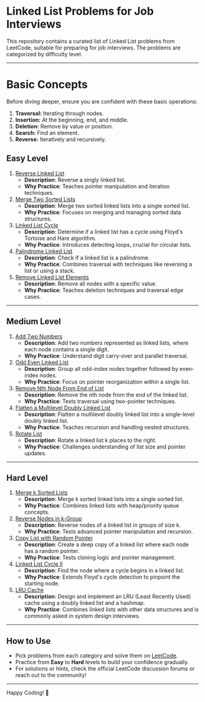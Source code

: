 # Linked List Problems for Job Interviews

This repository contains a curated list of Linked List problems from LeetCode, suitable for preparing for job interviews. The problems are categorized by difficulty level.

---

# Basic Concepts
Before diving deeper, ensure you are confident with these basic operations:

1. **Traversal:** Iterating through nodes.  
2. **Insertion:** At the beginning, end, and middle.  
3. **Deletion:** Remove by value or position.  
4. **Search:** Find an element.  
5. **Reverse:** Iteratively and recursively.  

## Easy Level
1. [Reverse Linked List](https://leetcode.com/problems/reverse-linked-list/)
    - **Description**: Reverse a singly linked list.
    - **Why Practice**: Teaches pointer manipulation and iteration techniques.
2. [Merge Two Sorted Lists](https://leetcode.com/problems/merge-two-sorted-lists/)
    - **Description**: Merge two sorted linked lists into a single sorted list.
    - **Why Practice**: Focuses on merging and managing sorted data structures.
3. [Linked List Cycle](https://leetcode.com/problems/linked-list-cycle/)
    - **Description**: Determine if a linked list has a cycle using Floyd's Tortoise and Hare algorithm.
    - **Why Practice**: Introduces detecting loops, crucial for circular lists.
4. [Palindrome Linked List](https://leetcode.com/problems/palindrome-linked-list/)
    - **Description**: Check if a linked list is a palindrome.
    - **Why Practice**: Combines traversal with techniques like reversing a list or using a stack.
5. [Remove Linked List Elements](https://leetcode.com/problems/remove-linked-list-elements/)
    - **Description**: Remove all nodes with a specific value.
    - **Why Practice**: Teaches deletion techniques and traversal edge cases.

---

## Medium Level
1. [Add Two Numbers](https://leetcode.com/problems/add-two-numbers/)
    - **Description**: Add two numbers represented as linked lists, where each node contains a single digit.
    - **Why Practice**: Understand digit carry-over and parallel traversal.
2. [Odd Even Linked List](https://leetcode.com/problems/odd-even-linked-list/)
    - **Description**: Group all odd-index nodes together followed by even-index nodes.
    - **Why Practice**: Focus on pointer reorganization within a single list.
3. [Remove Nth Node From End of List](https://leetcode.com/problems/remove-nth-node-from-end-of-list/)
    - **Description**: Remove the nth node from the end of the linked list.
    - **Why Practice**: Tests traversal using two-pointer techniques.
4. [Flatten a Multilevel Doubly Linked List](https://leetcode.com/problems/flatten-a-multilevel-doubly-linked-list/)
    - **Description**: Flatten a multilevel doubly linked list into a single-level doubly linked list.
    - **Why Practice**: Teaches recursion and handling nested structures.
5. [Rotate List](https://leetcode.com/problems/rotate-list/)
    - **Description**: Rotate a linked list k places to the right.
    - **Why Practice**: Challenges understanding of list size and pointer updates.

---

## Hard Level
1. [Merge k Sorted Lists](https://leetcode.com/problems/merge-k-sorted-lists/)
    - **Description**: Merge k sorted linked lists into a single sorted list.
    - **Why Practice**: Combines linked lists with heap/priority queue concepts.
2. [Reverse Nodes in k-Group](https://leetcode.com/problems/reverse-nodes-in-k-group/)
    - **Description**: Reverse nodes of a linked list in groups of size k.
    - **Why Practice**: Tests advanced pointer manipulation and recursion.
3. [Copy List with Random Pointer](https://leetcode.com/problems/copy-list-with-random-pointer/)
    - **Description**: Create a deep copy of a linked list where each node has a random pointer.
    - **Why Practice**: Tests cloning logic and pointer management.
4. [Linked List Cycle II](https://leetcode.com/problems/linked-list-cycle-ii/)
    - **Description**: Find the node where a cycle begins in a linked list.
    - **Why Practice**: Extends Floyd's cycle detection to pinpoint the starting node.
5. [LRU Cache](https://leetcode.com/problems/lru-cache/)
    - **Description**: Design and implement an LRU (Least Recently Used) cache using a doubly linked list and a hashmap.
    - **Why Practice**: Combines linked lists with other data structures and is commonly asked in system design interviews.

---

## How to Use
- Pick problems from each category and solve them on [LeetCode](https://leetcode.com).
- Practice from **Easy** to **Hard** levels to build your confidence gradually.
- For solutions or hints, check the official LeetCode discussion forums or reach out to the community!

---

Happy Coding! 🚀
